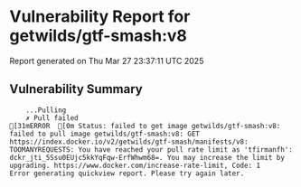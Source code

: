 # Vulnerability Report for getwilds/gtf-smash:v8

Report generated on Thu Mar 27 23:37:11 UTC 2025

## Vulnerability Summary

```
    ...Pulling
    ✗ Pull failed
[31mERROR  [0m Status: failed to get image getwilds/gtf-smash:v8: failed to pull image getwilds/gtf-smash:v8: GET https://index.docker.io/v2/getwilds/gtf-smash/manifests/v8: TOOMANYREQUESTS: You have reached your pull rate limit as 'tfirmanfh': dckr_jti_5Ssu0EUjc5kkYqFqw-ErfWhwm68=. You may increase the limit by upgrading. https://www.docker.com/increase-rate-limit, Code: 1 
Error generating quickview report. Please try again later.
```
